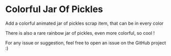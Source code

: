 # Colorful Jar Of Pickles

Add a colorful animated jar of pickles scrap item, that can be in every color

There is also a rare rainbow jar of pickles, even more colorful, so cool !

For any issue or suggestion, feel free to open an issue on the GitHub project :)
